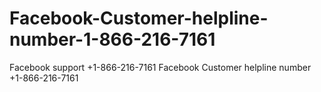 # Facebook-Customer-helpline-number-1-866-216-7161
Facebook support +1-866-216-7161 Facebook Customer helpline  number +1-866-216-7161
